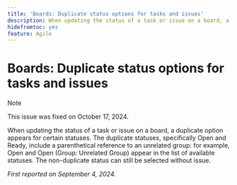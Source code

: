 ```yaml
---
title: 'Boards: Duplicate status options for tasks and issues'
description: When updating the status of a task or issue on a board, a duplicate option appears for certain statuses.
hidefromtoc: yes
feature: Agile
---
```

# Boards: Duplicate status options for tasks and issues

>[!NOTE]
>
>This issue was fixed on October 17, 2024.

When updating the status of a task or issue on a board, a duplicate option appears for certain statuses. The duplicate statuses, specifically Open and Ready, include a parenthetical reference to an unrelated group: for example, Open and Open (Group: Unrelated Group) appear in the list of available statuses. The non-duplicate status can still be selected without issue.

_First reported on September 4, 2024._
